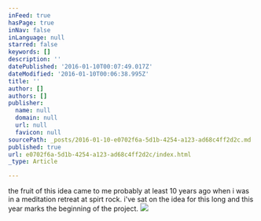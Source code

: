 ```yaml
---
inFeed: true
hasPage: true
inNav: false
inLanguage: null
starred: false
keywords: []
description: ''
datePublished: '2016-01-10T00:07:49.017Z'
dateModified: '2016-01-10T00:06:38.995Z'
title: ''
author: []
authors: []
publisher:
  name: null
  domain: null
  url: null
  favicon: null
sourcePath: _posts/2016-01-10-e0702f6a-5d1b-4254-a123-ad68c4ff2d2c.md
published: true
url: e0702f6a-5d1b-4254-a123-ad68c4ff2d2c/index.html
_type: Article

---
```

the fruit of this idea came to me probably at least 10 years ago when i was in a meditation retreat at spirt rock. i've sat on the idea for this long and this year marks the beginning of the project. ![](https://the-grid-user-content.s3-us-west-2.amazonaws.com/d959ab05-4e1f-4c9b-83a7-de1caac0a959.jpg)